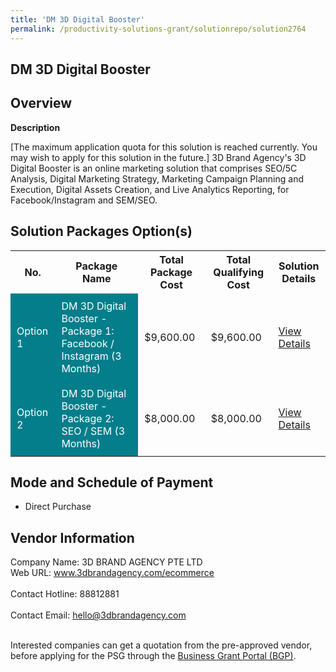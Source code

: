 ```yaml
---
title: 'DM 3D Digital Booster'
permalink: /productivity-solutions-grant/solutionrepo/solution2764
---
```


## DM 3D Digital Booster

## Overview

**Description**

[The maximum application quota for this solution is reached currently. You may wish to apply for this solution in the future.]  3D Brand Agency's 3D Digital Booster is an online marketing solution that comprises SEO/5C Analysis, Digital Marketing Strategy, Marketing Campaign Planning and Execution, Digital Assets Creation, and Live Analytics Reporting, for Facebook/Instagram and SEM/SEO.  

## Solution Packages Option(s)

<table>
<tr>
<th><b>No.</b></th>
<th><b>Package Name</b></th>
<th><b>Total Package Cost</b></th>
<th><b>Total Qualifying Cost</b></th>
<th><b>Solution Details</b></th>
</tr>
<tr>
<td style='padding: 10px; background-color: #037E8A; color: #FFFFFF;'>Option 1</td>
<td style='padding: 10px; background-color: #037E8A; color: #FFFFFF;'>DM 3D Digital Booster - Package 1: Facebook / Instagram (3 Months)</td>
<td style='padding: 10px;'>$9,600.00</td>
<td style='padding: 10px;'>$9,600.00</td>
<td style='padding: 10px;'><a href='/images/psg/DM_3D_BRAND_AGENCY_20210423_Desensitised_Annex_3_Part_12.pdf' target='_blank'>View Details</a></td>
</tr>
<tr>
<td style='padding: 10px; background-color: #037E8A; color: #FFFFFF;'>Option 2</td>
<td style='padding: 10px; background-color: #037E8A; color: #FFFFFF;'>DM 3D Digital Booster - Package 2: SEO / SEM (3 Months)</td>
<td style='padding: 10px;'>$8,000.00</td>
<td style='padding: 10px;'>$8,000.00</td>
<td style='padding: 10px;'><a href='/images/psg/DM_3D_BRAND_AGENCY_20210423_Desensitised_Annex_3_Part_34.pdf' target='_blank'>View Details</a></td>
</tr>
</table>

## Mode and Schedule of Payment

 - Direct Purchase

## Vendor Information

 Company Name: 3D BRAND AGENCY PTE LTD<br>Web URL: www.3dbrandagency.com/ecommerce <br><br>Contact Hotline: 88812881 <br><br>Contact Email: hello@3dbrandagency.com <br><br>

Interested companies can get a quotation from the pre-approved vendor, before applying for the PSG through the <a href='https://www.businessgrants.gov.sg/' target='_blank' rel='noopener'>Business Grant Portal (BGP)</a>.

<script src="/jquery/resize-tables.js"></script>
